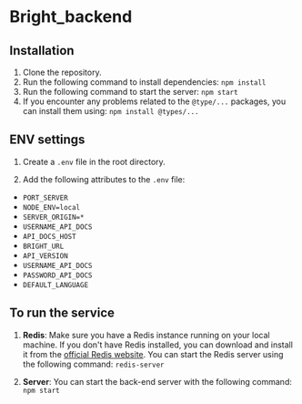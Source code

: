 # Bright_backend

## Installation

1. Clone the repository.
2. Run the following command to install dependencies: `npm install`
3. Run the following command to start the server: `npm start`
4. If you encounter any problems related to the `@type/...` packages, you can install them using: `npm install @types/...`

## ENV settings

1. Create a `.env` file in the root directory.

2. Add the following attributes to the `.env` file:

- `PORT_SERVER`
- `NODE_ENV=local`
- `SERVER_ORIGIN=*`
- `USERNAME_API_DOCS`
- `API_DOCS_HOST`
- `BRIGHT_URL`
- `API_VERSION`
- `USERNAME_API_DOCS`
- `PASSWORD_API_DOCS`
- `DEFAULT_LANGUAGE`

## To run the service

1. **Redis**: Make sure you have a Redis instance running on your local machine. If you don't have Redis installed, you can download and install it from the [official Redis website](https://redis.io/download/). You can start the Redis server using the following command: `redis-server`

2. **Server**: You can start the back-end server with the following command: `npm start`
